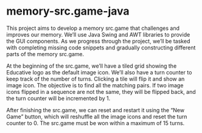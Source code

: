 # memory-src.game-java

This project aims to develop a memory src.game that challenges and improves our memory. We’ll use Java Swing and AWT libraries to provide the GUI components. As we progress through the project, we’ll be tasked with completing missing code snippets and gradually constructing different parts of the memory src.game.

At the beginning of the src.game, we’ll have a tiled grid showing the Educative logo as the default image icon. We’ll also have a turn counter to keep track of the number of turns. Clicking a tile will flip it and show an image icon. The objective is to find all the matching pairs. If two image icons flipped in a sequence are not the same, they will be flipped back, and the turn counter will be incremented by 1.

After finishing the src.game, we can reset and restart it using the “New Game” button, which will reshuffle all the image icons and reset the turn counter to 0. The src.game must be won within a maximum of 15 turns.
